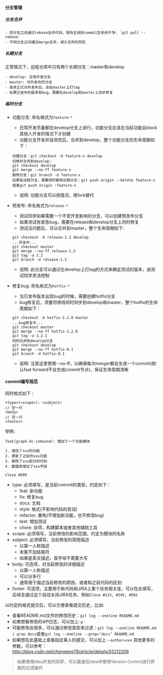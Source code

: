 

#### 分支管理
##### 分支合并
    - 同分支之间通过rebase合并代码，保持主线到commit生命线干净: `git pull --rebase`
    - 不同分支之间通过merge合并，减少合并的风险

##### 长期分支
正常情况下，远程仓库中只有两个长期分支：master和develop

    - develop: 日常开发分支
    - master: 对外发布的分支
    - 版本正式对外发布后，会在master上打tag
    - 如果已发布的版本有bug，需要在develop和master上同步修复
##### 临时分支
- 功能分支: 命名格式为`feature-*`
    - 日常开发尽量都在develop分支上进行，功能分支应该在当前功能会block其他人开发的情况下才创建
    - 功能分支开发并自测完后，合并到develop，整个功能分支的生命周期如下：
    
    ```
    创建分支：git checkout -b feature-x develop
    切换并合并到develop：
    git checkout develop
    git merge --no-ff feature-x
    删除分支：git branch -d feature-x
    如果有远程分支，需要同时删除远程分支：git push origin --delete feature-x或者git push origin :feature-x
    ```
    - 说明: 功能分支可以视情况，用fork替代
    
- 预发布: 命名格式为`release-*`
    - 测试同学如果需要一个不受开发影响的分支，可以创建预发布分支
    - 如果测试有紧急bug，需要在release和develop分支上同时修复
    - 测试没问题后，可以合并到master，整个生命周期如下:
    
    ```
    git checkout -b release-1.2 develop
    ...开发中...
    git checkout master
    git merge --no-ff release-1.2
    git tag -a 1.2
    git branch -d release-1.2
    ```
    - 说明: 此分支可以通过在develop上打tag的方式来确定测试的版本，由测试同学灵活控制
    
- 修复bug: 命名格式为`hotfix-*`
    - 当已发布版本出现bug的时候，需要创建hotfix分支
    - bug修复后，须要将修改同时同步到develop和master，整个hotfix的生命周期如下：
    
    ```
    git checkout -b hotfix-1.2.0 master
    ...bug修复中...
    git checkout master
    git merge --no-ff hotfix-1.2.0
    git tag -a 1.2.1
    同时合并到develop分支
    git checkout develop
    git merge --no-ff hotfix-0.1
    git branch -d hotfix-0.1
    ```
    - 说明: 注意这里使用--no-ff，以确保每次merger都会生成一个commit(默认fast forward不会生成commit节点)，保证生命周期清晰
  
#### commit编写规范
同时格式如下：
```
<type>(<scope>): <subject>
// 空一行
<body>
// 空一行
<footer>
```
举例:
```
feat(graph-dc-inbound): 增加了一个功能模块

1. 增加了xxx的功能
2. 更新了之前的xxx功能
3. 移除了xxx部分的代码
4. 数据库增加了xxx字段

Close #999
```

- type: 必须填写，是当前commit的类型，约定如下：
  - feat: 新功能
  - fix: 修复bug
  - docs: 文档
  - style: 格式(不影响代码的变动)
  - refactor: 重构(不增加新功能，也不修改bug)
  - test: 增加测试
  - chore: 杂项，构建脚本或者其他辅助工具
- scope: 必须填写，当前修改的影响范围，约定为模块的名称
- subject: 必须填写，当前修改的简短描述
  - 以第一人称描述
  - 末尾不加结尾符
  - 如果是英文描述，首字母不需要大写
- body: 可选项，对当前修改的详细描述
  - 以第一人称描述
  - 可以分多行
  - 通常用于描述当前修改的原因，或者和之前代码的区别
- footer: 可选项，主要用于新代码和JIRA上某个任务相关连，可以在此填写，后续会通过这个自动关闭JIRA任务，例如`Close #123, #245, #992`

以约定的格式提交后，可以方便查看提交历史，比如:
- 查看README.md文件的修改历史：`git log --oneline README.md`
- 如果想看修改的diff日志，可以加上`-p`
- 可能修改会很多，可以通过修改类型来过滤：`git log --oneline README.md | grep docs`或者`git log --oneline --grep=‘docs’ README.md`
- 如果想在此基础上查看指定某人的提交，可以加上`--author=xxx`
其他更多的参数，可以参考：http://blog.csdn.net/chenpeng78/article/details/55212208

> 如果使用idea开发的同学，可以直接在idea中使用Version Control进行界面的过滤操作